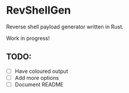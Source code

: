 # RevShellGen
Reverse shell payload generator written in Rust.

Work in progress!

## TODO:
- [ ] Have coloured output
- [ ] Add more options
- [ ] Document README
